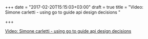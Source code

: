 +++
date = "2017-02-20T15:15:03+03:00"
draft = true
title = "Video: Simone carletti - using go to guide api design decisions "

+++

<p><a href="http://www.thedotpost.com/2016/10/simone-carletti-using-go-to-guide-api-design-decisions">Video: Simone carletti - using go to guide api design decisions </a></p>
